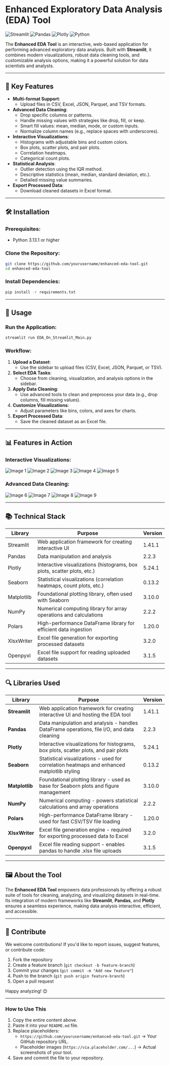 


# Enhanced Exploratory Data Analysis (EDA) Tool

![Streamlit](https://img.shields.io/badge/Streamlit-FF4B4B?style=for-the-badge&logo=Streamlit&logoColor=white)
![Pandas](https://img.shields.io/badge/pandas-%23150458.svg?style=for-the-badge&logo=pandas&logoColor=white)
![Plotly](https://img.shields.io/badge/Plotly-3D4F80?style=for-the-badge&logo=plotly&logoColor=white)
![Python](https://img.shields.io/badge/Python-3.13.1-blue?style=for-the-badge&logo=python)

The **Enhanced EDA Tool** is an interactive, web-based application for performing advanced exploratory data analysis. Built with **Streamlit**, it combines modern visualizations, robust data cleaning tools, and customizable analysis options, making it a powerful solution for data scientists and analysts.

---

## 🚀 **Key Features**

- **Multi-format Support**:
  - Upload files in CSV, Excel, JSON, Parquet, and TSV formats.
- **Advanced Data Cleaning**:
  - Drop specific columns or patterns.
  - Handle missing values with strategies like drop, fill, or keep.
  - Smart fill values: mean, median, mode, or custom inputs.
  - Normalize column names (e.g., replace spaces with underscores).
- **Interactive Visualizations**:
  - Histograms with adjustable bins and custom colors.
  - Box plots, scatter plots, and pair plots.
  - Correlation heatmaps.
  - Categorical count plots.
- **Statistical Analysis**:
  - Outlier detection using the IQR method.
  - Descriptive statistics (mean, median, standard deviation, etc.).
  - Detailed missing value summaries.
- **Export Processed Data**:
  - Download cleaned datasets in Excel format.

---

## 🛠️ **Installation**

### Prerequisites:
- Python 3.13.1 or higher

### Clone the Repository:
```bash
git clone https://github.com/yourusername/enhanced-eda-tool.git
cd enhanced-eda-tool
```

### Install Dependencies:
```bash
pip install -r requirements.txt
```

---

## 📝 **Usage**

### Run the Application:
```bash
streamlit run EDA_On_Streamlit_Main.py
```

### Workflow:
1. **Upload a Dataset**:
   - Use the sidebar to upload files (CSV, Excel, JSON, Parquet, or TSV).
2. **Select EDA Tasks**:
   - Choose from cleaning, visualization, and analysis options in the sidebar.
3. **Apply Data Cleaning**:
   - Use advanced tools to clean and preprocess your data (e.g., drop columns, fill missing values).
4. **Customize Visualizations**:
   - Adjust parameters like bins, colors, and axes for charts.
5. **Export Processed Data**:
   - Save the cleaned dataset as an Excel file.

---

## 📊 **Features in Action**

### **Interactive Visualizations**:
![Image 1](https://i.postimg.cc/G2hqRwZd/IV00.png)
![Image 2](https://i.postimg.cc/MpmLJDv0/IV0.png)
![Image 3](https://i.postimg.cc/wB3Q4cJj/IV1.png)
![Image 4](https://i.postimg.cc/3R50jgF6/IV2.png)
![Image 5](https://i.postimg.cc/C1s5j91B/IV3.png)



### **Advanced Data Cleaning**:
![Image 6](https://i.postimg.cc/zBz81vzv/ADC1.png)
![Image 7](https://i.postimg.cc/yxWKkGSz/ADC2.png)
![Image 8](https://i.postimg.cc/VvT8MFj0/ADC3.png)
![Image 9](https://i.postimg.cc/SsgqQ4Rr/ADC4.png)


---

## 📚 **Technical Stack**

| **Library**   | **Purpose**                                                                 | **Version** |
|---------------|-----------------------------------------------------------------------------|-------------|
| Streamlit     | Web application framework for creating interactive UI                      | 1.41.1      |
| Pandas        | Data manipulation and analysis                                             | 2.2.3       |
| Plotly        | Interactive visualizations (histograms, box plots, scatter plots, etc.)    | 5.24.1      |
| Seaborn       | Statistical visualizations (correlation heatmaps, count plots, etc.)       | 0.13.2      |
| Matplotlib    | Foundational plotting library, often used with Seaborn                    | 3.10.0      |
| NumPy         | Numerical computing library for array operations and calculations          | 2.2.2       |
| Polars        | High-performance DataFrame library for efficient data ingestion            | 1.20.0      |
| XlsxWriter    | Excel file generation for exporting processed datasets                     | 3.2.0       |
| Openpyxl      | Excel file support for reading uploaded datasets                           | 3.1.5       |

---

## 🔍 **Libraries Used**

| Library       | Purpose                                                                                     | Version |
|---------------|---------------------------------------------------------------------------------------------|---------|
| **Streamlit** | Web application framework for creating interactive UI and hosting the EDA tool              | 1.41.1  |
| **Pandas**    | Data manipulation and analysis - handles DataFrame operations, file I/O, and data cleaning  | 2.2.3   |
| **Plotly**    | Interactive visualizations for histograms, box plots, scatter plots, and pair plots         | 5.24.1  |
| **Seaborn**   | Statistical visualizations - used for correlation heatmaps and enhanced matplotlib styling  | 0.13.2  |
| **Matplotlib**| Foundational plotting library - used as base for Seaborn plots and figure management        | 3.10.0  |
| **NumPy**     | Numerical computing - powers statistical calculations and array operations                 | 2.2.2   |
| **Polars**    | High-performance DataFrame library - used for fast CSV/TSV file loading                    | 1.20.0  |
| **XlsxWriter**| Excel file generation engine - required for exporting processed data to Excel               | 3.2.0   |
| **Openpyxl**  | Excel file reading support - enables pandas to handle .xlsx file uploads                    | 3.1.5   |

---

## 🖼️ **About the Tool**

The **Enhanced EDA Tool** empowers data professionals by offering a robust suite of tools for cleaning, analyzing, and visualizing datasets in real-time. Its integration of modern frameworks like **Streamlit**, **Pandas**, and **Plotly** ensures a seamless experience, making data analysis interactive, efficient, and accessible.



---

## 🌟 **Contribute**

We welcome contributions! If you'd like to report issues, suggest features, or contribute code:
1. Fork the repository
2. Create a feature branch (`git checkout -b feature-branch`)
3. Commit your changes (`git commit -m "Add new feature"`)
4. Push to the branch (`git push origin feature-branch`)
5. Open a pull request

Happy analyzing! 😊

---

### **How to Use This**
1. Copy the entire content above.  
2. Paste it into your `README.md` file.  
3. Replace placeholders:  
   - `https://github.com/yourusername/enhanced-eda-tool.git` → Your GitHub repository URL.  
   - Placeholder images (`https://via.placeholder.com/...`) → Actual screenshots of your tool.  
4. Save and commit the file to your repository.
 

